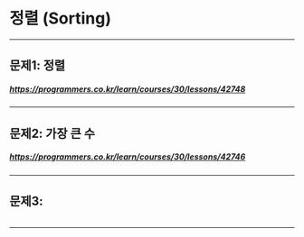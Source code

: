 # 정렬 (Sorting)
----------
## 문제1: 정렬
##### <https://programmers.co.kr/learn/courses/30/lessons/42748>
----------
## 문제2: 가장 큰 수
##### <https://programmers.co.kr/learn/courses/30/lessons/42746>
----------
## 문제3:
######
----------
